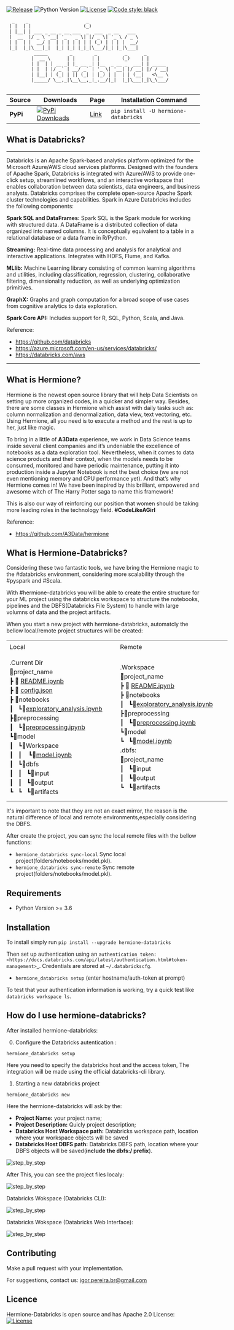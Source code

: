 [![Release](https://img.shields.io/github/v/release/igorpereirabr1/hermione_databricks)]((https://pypi.org/project/hermione-databricks/))
![Python Version](https://img.shields.io/badge/python-3.6%20|%203.7%20|%203.8-brightgreen.svg)
[![License](https://img.shields.io/badge/License-Apache%202.0-blue.svg)](https://opensource.org/licenses/Apache-2.0)
[![Code style: black](https://img.shields.io/badge/code%20style-black-000000.svg)](https://github.com/psf/black)

```
  _    _                     _                             
 | |  | |                   (_)                            
 | |__| | ___ _ __ _ __ ___  _  ___  _ __   ___            
 |  __  |/ _ \ '__| '_ ` _ \| |/ _ \| '_ \ / _ \           
 | |  | |  __/ |  | | | | | | | (_) | | | |  __/           
 |_|  |_|\___|_|  |_| |_| |_|_|\___/|_| |_|\___|         
          _____        _        _          _      _ 
         |  __ \      | |      | |        (_)    | |       
         | |  | | __ _| |_ __ _| |__  _ __ _  ___| | _____ 
         | |  | |/ _` | __/ _` | '_ \| '__| |/ __| |/ / __|
         | |__| | (_| | || (_| | |_) | |  | | (__|   <\__ \
         |_____/ \__,_|\__\__,_|_.__/|_|  |_|\___|_|\_\___/
          
 ```                                                         



| Source    | Downloads                                                                                                                       | Page                                                 | Installation Command                       |
|-----------|---------------------------------------------------------------------------------------------------------------------------------|------------------------------------------------------|--------------------------------------------|
| **PyPi**  | [![PyPi Downloads](https://pepy.tech/badge/hermione_databricks)](https://pypi.org/project/hermione_databricks/)                      | [Link](https://pypi.org/project/hermione_databricks/)        | `pip install -U hermione-databricks `                  |



## What is Databricks?
---
Databricks is an Apache Spark-based analytics platform optimized for the Microsoft Azure/AWS cloud services platforms. Designed with the founders of Apache Spark, Databricks is integrated with Azure/AWS to provide one-click setup, streamlined workflows, and an interactive workspace that enables collaboration between data scientists, data engineers, and business analysts.
Databricks comprises the complete open-source Apache Spark cluster technologies and capabilities. Spark in Azure Databricks includes the following components:

**Spark SQL and DataFrames:** Spark SQL is the Spark module for working with structured data. A DataFrame is a distributed collection of data organized into named columns. It is conceptually equivalent to a table in a relational database or a data frame in R/Python.

**Streaming:** Real-time data processing and analysis for analytical and interactive applications. Integrates with HDFS, Flume, and Kafka.

**MLlib:** Machine Learning library consisting of common learning algorithms and utilities, including classification, regression, clustering, collaborative filtering, dimensionality reduction, as well as underlying optimization primitives.

**GraphX:** Graphs and graph computation for a broad scope of use cases from cognitive analytics to data exploration.

**Spark Core API:** Includes support for R, SQL, Python, Scala, and Java.

Reference:
 - https://github.com/databricks
 - https://azure.microsoft.com/en-us/services/databricks/
 - https://databricks.com/aws
---
## What is Hermione?

Hermione is the newest open source library that will help Data Scientists on setting up more organized codes, in a quicker and simpler way. Besides, there are some classes in Hermione which assist with daily tasks such as: column normalization and denormalization, data view, text vectoring, etc. Using Hermione, all you need is to execute a method and the rest is up to her, just like magic.

To bring in a little of **A3Data** experience, we work in Data Science teams inside several client companies and it’s undeniable the excellence of notebooks as a data exploration tool. Nevertheless, when it comes to data science products and their context, when the models needs to be consumed, monitored and have periodic maintenance, putting it into production inside a Jupyter Notebook is not the best choice (we are not even mentioning memory and CPU performance yet). And that’s why Hermione comes in! We have been inspired by this brilliant, empowered and awesome witch of The Harry Potter saga to name this framework!

This is also our way of reinforcing our position that women should be taking more leading roles in the technology field. **#CodeLikeAGirl**

Reference:
 - https://github.com/A3Data/hermione

## What is Hermione-Databricks?

Considering these two fantastic tools, we have bring the Hermione magic to the #databricks environment, considering more scalability through the #pyspark and #Scala.

With  #hermione-databricks you will be able to create the entire structure for your ML project using the databricks workspace to structure the notebooks, pipelines and the DBFS(Databricks File System) to handle with large volumns of data and the project artifacts.

When you start a new project with hermione-databricks, automatcly the bellow local/remote project structures will be created:

<html>
<div>
<div><a href="hermione_databricks\databricks_file_text\pre.ipynb"></a>
<table style="width: 576px;">
<tbody>
<tr style="height: 30px;">
<td style="width: 320px; line-height: 30px; height: 30px;">Local</td>
<td style="width: 320px; line-height: 30px; height: 30px;">Remote</td>
</tr>
<tr style="height: 162px;">
<td style="width: 320px; line-height: 8px; height: 162px;">
<p>.Current Dir</p>
<p>📂project_name</p>
<p>┣ 📜 <a href="hermione_databricks\databricks_file_text\README.ipynb">README.ipynb</a></p>
<p>┣ 📜 <a href="hermione_databricks\databricks_file_text\stack_configuration.json">config.json</a></p>
<p>┣ 📂notebooks</p>
<p>┃&nbsp;&nbsp; ┗📜<a href="hermione_databricks\databricks_file_text\exploratory_analysis.ipynb">exploratory_analysis.ipynb</a></p>
<p>┣📂preprocessing</p>
<p>┃&nbsp;&nbsp; ┗📜<a href="hermione_databricks\databricks_file_text\preprocessing.ipynb">preprocessing.ipynb</a></p>
<p>┗📂model</p>
<p>┃&nbsp;&nbsp; ┗📂Workspace</p>
<p>┃&nbsp;&nbsp;&nbsp;┃ &nbsp;&nbsp; ┗📜<a href="hermione_databricks\databricks_file_text\model.ipynb">model.ipynb</a></p>
<p>┃&nbsp;&nbsp; ┗📂dbfs</p>
<p>┃&nbsp;&nbsp;&nbsp;┃&nbsp;&nbsp; ┗📂input</p>
<p>┃&nbsp;&nbsp;&nbsp;┃&nbsp;&nbsp; ┗📂output</p>
<p>┗&nbsp;&nbsp; ┗&nbsp;&nbsp; ┗📂artifacts</p>
</td>
<td style="width: 320px; line-height: 8px; height: 162px;">
<p>.Workspace</p>
<p>📂project_name</p>
<p>┣ 📜 <a href="hermione_databricks\databricks_file_text\README.ipynb">README.ipynb</a></p>
<p>┣ 📂notebooks</p>
<p>┃&nbsp;&nbsp; ┗📜<a href="hermione_databricks\databricks_file_text\exploratory_analysis.ipynb">exploratory_analysis.ipynb</a></p>
<p>┣📂preprocessing</p>
<p>┃&nbsp;&nbsp; ┗📜<a href="hermione_databricks\databricks_file_text\preprocessing.ipynb">preprocessing.ipynb</a></p>
<p>┗📂model</p>
<p>┗&nbsp;&nbsp; ┗📜<a href="hermione_databricks\databricks_file_text\model.ipynb">model.ipynb</a></p>
<p></p>
<p>.dbfs:</p>
<p>📂project_name</p>
<p>┃&nbsp;&nbsp; ┗📂input</p>
<p>┃&nbsp;&nbsp; ┗📂output</p>
<p>┗&nbsp;&nbsp; ┗📂artifacts</p>
</td>
</tr>
</tbody>
</table>
</div>
</div>
</html>

It's important to note that they are not an exact mirror, the reason is the natural difference of local and remote environments,especially considering the DBFS.

After create the project, you can sync the local remote files with the bellow functions:

- ```hermione_databricks sync-local```  Sync local project(folders/notebooks/model.pkl).
- ```hermione_databricks sync-remote``` Sync remote project(folders/notebooks/model.pkl).

Requirements
------------

-  Python Version >= 3.6

Installation
---------------

To install simply run
``pip install --upgrade hermione-databricks``


Then set up authentication using an `authentication token: <https://docs.databricks.com/api/latest/authentication.html#token-management>`_. Credentials are stored at ``~/.databrickscfg``.

- ``hermione_databricks setup`` (enter hostname/auth-token at prompt)

To test that your authentication information is working, try a quick test like ``databricks workspace ls``.


## How do I use hermione-databricks?
After installed hermione-databricks:

0.  Configure the Databricks autentication :

```
hermione_databricks setup
```
Here you need to specify the databricks host and the access token, The integration will be made using the official databricks-cli library.

1. Starting a new databricks project

```
hermione_databricks new
```
Here the hermione-databricks will ask by the:
- **Project Name:** your project name;
- **Project Description:** Quicly project description;
- **Databricks Host Workspace path:** Databricks workspace path, location where your workspace objects will be saved
- **Databricks Host DBFS path:** Databricks DBFS path, location where your DBFS objects will be saved(**include the dbfs:/ prefix**).

![step_by_step](images/hermione_databricks_new_project.png)

After This, you can see the project files localy:

![step_by_step](images/hermione_databricks_new_project_2.png)

Databricks Wokspace (Databricks CLI):

![step_by_step](images/hermione_databricks_new_project_3.png)

Databricks Wokspace (Databricks Web Interface):

![step_by_step](images/hermione_databricks_new_project_4.png)



## Contributing

  Make a pull request with your implementation.

For suggestions, contact us: igor.pereira.br@gmail.com

## Licence
Hermione-Databricks is open source and has Apache 2.0 License: [![License](https://img.shields.io/badge/License-Apache%202.0-blue.svg)](https://opensource.org/licenses/Apache-2.0)